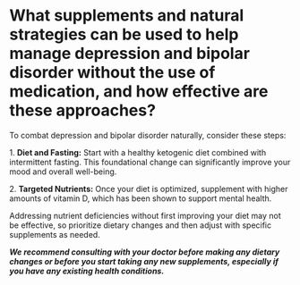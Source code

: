 # What supplements and natural strategies can be used to help manage depression and bipolar disorder without the use of medication, and how effective are these approaches?

To combat depression and bipolar disorder naturally, consider these steps:

1\. **Diet and Fasting:** Start with a healthy ketogenic diet combined with intermittent fasting. This foundational change can significantly improve your mood and overall well-being.

2\. **Targeted Nutrients:** Once your diet is optimized, supplement with higher amounts of vitamin D, which has been shown to support mental health.

Addressing nutrient deficiencies without first improving your diet may not be effective, so prioritize dietary changes and then adjust with specific supplements as needed.

***We recommend consulting with your doctor before making any dietary changes or before you start taking any new supplements, especially if you have any existing health conditions.***